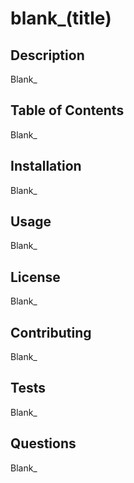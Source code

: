 # blank_(title)


## Description
Blank_


## Table of Contents
Blank_


## Installation
Blank_


## Usage
Blank_


## License
Blank_


## Contributing
Blank_


## Tests
Blank_


## Questions
Blank_
